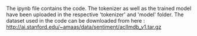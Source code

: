 The ipynb file contains the code. The tokenizer as well as the trained model have been uploaded in the respective 'tokenizer' and 'model' folder.
The dataset used in the code can be downloaded from here : http://ai.stanford.edu/~amaas/data/sentiment/aclImdb_v1.tar.gz
